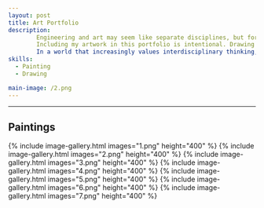 ```yaml
---
layout: post
title: Art Portfolio
description:  
        Engineering and art may seem like separate disciplines, but for me, they are deeply interconnected. My art portraits reflect how I see the world, with attention to detail, structure, and emotion. Just as engineering solves problems with precision and purpose, art captures complexity and human nuance.  
        Including my artwork in this portfolio is intentional. Drawing portraits has taught me how to observe closely, think spatially, and approach challenges creatively which are skills that are just as essential in engineering as they are in the studio!  
        In a world that increasingly values interdisciplinary thinking, I believe that blending art with engineering leads to more thoughtful, and human focused design. This portfolio represents not just what I can build, but how I think: creatively, critically, and holistically.  
skills: 
  - Painting
  - Drawing

main-image: /2.png
---
```


---
## Paintings
{% include image-gallery.html images="1.png" height="400" %}
{% include image-gallery.html images="2.png" height="400" %}
{% include image-gallery.html images="3.png" height="400" %}
{% include image-gallery.html images="4.png" height="400" %}
{% include image-gallery.html images="5.png" height="400" %}
{% include image-gallery.html images="6.png" height="400" %}
{% include image-gallery.html images="7.png" height="400" %}
